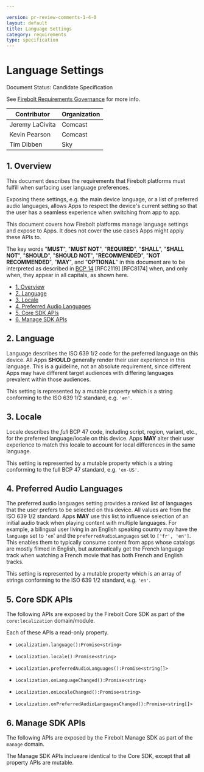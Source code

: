 ```yaml
---

version: pr-review-comments-1-4-0
layout: default
title: Language Settings
category: requirements
type: specification
---
```

# Language Settings

Document Status: Candidate Specification

See [Firebolt Requirements Governance](../../../governance) for more info.

| Contributor    | Organization   |
| -------------- | -------------- |
| Jeremy LaCivita            | Comcast            |
| Kevin Pearson            | Comcast            |
| Tim Dibben            | Sky            |

## 1. Overview

This document describes the requirements that Firebolt platforms must
fulfill when surfacing user language preferences.

Exposing these settings, e.g. the main device language, or a list of
preferred audio languages, allows Apps to respect the device's current
setting so that the user has a seamless experience when switching from
app to app.

This document covers how Firebolt platforms manage language settings and
expose to Apps. It does not cover the use cases Apps might apply these
APIs to.

The key words "**MUST**", "**MUST NOT**", "**REQUIRED**", "**SHALL**", "**SHALL NOT**", "**SHOULD**", "**SHOULD NOT**", "**RECOMMENDED**", "**NOT RECOMMENDED**", "**MAY**", and "**OPTIONAL**" in this document are to be interpreted as described in [BCP 14](https://www.rfc-editor.org/rfc/rfc2119.txt) [RFC2119] [RFC8174] when, and only when, they appear in all capitals, as shown here.

- [1. Overview](#1-overview)
- [2. Language](#2-language)
- [3. Locale](#3-locale)
- [4. Preferred Audio Languages](#4-preferred-audio-languages)
- [5. Core SDK APIs](#5-core-sdk-apis)
- [6. Manage SDK APIs](#6-manage-sdk-apis)

## 2. Language

Language describes the ISO 639 1/2 code for the preferred language on
this device. All Apps **SHOULD** generally render their user experience
in this language. This is a guideline, not an absolute requirement,
since different Apps may have different target audiences with differing
languages prevalent within those audiences.

This setting is represented by a mutable property which is a string
conforming to the ISO 639 1/2 standard, e.g. `'en'`.

## 3. Locale

Locale describes the *full* BCP 47 code, including script, region,
variant, etc., for the preferred language/locale on this device. Apps
**MAY** alter their user experience to match this locale to account for
local differences in the same language.

This setting is represented by a mutable property which is a string
conforming to the full BCP 47 standard, e.g. `'en-US'`.

## 4. Preferred Audio Languages

The preferred audio languages setting provides a ranked list of
languages that the user prefers to be selected on this device. All
values are from the ISO 639 1/2 standard. Apps **MAY** use this list to
influence selection of an initial audio track when playing content with
multiple languages. For example, a bilingual user living in an English
speaking country may have the `language` set to `'en`\' and the
`preferredAudioLanguages` set to `['fr', 'en']`. This
enables them to typically consume content from apps whose catalogs are
mostly filmed in English, but automatically get the French language
track when watching a French movie that has both French and English
tracks.

This setting is represented by a mutable property which is an array of
strings conforming to the ISO 639 1/2 standard, e.g. `'en'`.

## 5. Core SDK APIs

The following APIs are exposed by the Firebolt Core SDK as part of the
`core:localization` domain/module.

Each of these APIs a read-only property.

-   `Localization.language():Promise<string>`

-   `Localization.locale():Promise<string>`

-   `Localization.preferredAudioLanguages():Promise<string[]>`

-   `Localization.onLanguageChanged():Promise<string>`

-   `Localization.onLocaleChanged():Promise<string>`

-   `Localization.onPreferredAudioLanguagesChanged():Promise<string[]>`

## 6. Manage SDK APIs

The following APIs are exposed by the Firebolt Manage SDK as part of the
`manage` domain.

The Manage SDK APIs inclueare identical to the Core SDK, except that all
property APIs are mutable.
